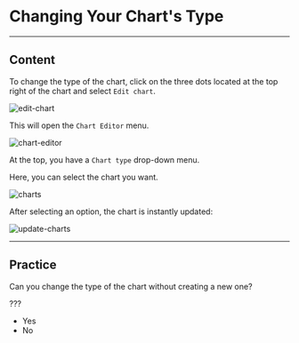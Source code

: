 ﻿---
author: Stefan-Stojanovic

type: normal

category: how-to

---

# Changing Your Chart's Type

---
## Content

To change the type of the chart, click on the three dots located at the top right of the chart and select `Edit chart`.

![edit-chart](https://img.enkipro.com/63a889f411f5b8763bdaf2b80b8d9f5a.png)

This will open the `Chart Editor` menu.

![chart-editor](https://img.enkipro.com/306efac73fb263756710861c31a655e1.png)

At the top, you have a `Chart type` drop-down menu.

Here, you can select the chart you want.

![charts](https://img.enkipro.com/39a2fa3687c64a35f737d3c650297a6d.gif)

After selecting an option, the chart is instantly updated:

![update-charts](https://img.enkipro.com/d4c85e725ef4e7d49b0309cae383fe37.gif)

---
## Practice

Can you change the type of the chart without creating a new one?

???

* Yes
* No